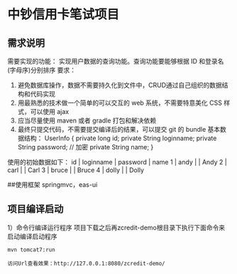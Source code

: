 # 中钞信用卡笔试项目



## 需求说明
需要实现的功能：
实现用户数据的查询功能。查询功能要能够根据 ID 和登录名(字母序)分别排序
要求：
1. 避免数据库操作，数据不需要持久化到文件中，CRUD通过自己组织的数据结构和代码实现
2. 用最熟悉的技术做一个简单的可以交互的 web 系统，不需要特意美化 CSS 样式，可以使用 ajax
3. 应当尽量使用 maven 或者 gradle 打包和解决依赖
4. 最终只提交代码，不需要提交编译后的结果，可以提交 git 的 bundle
基本数据结构：
UserInfo {
private long id;
private String loginname;
private String password; // 加密
private String name;
}

使用的初始数据如下：
id | loginname | password | name
1 | andy | | Andy
2 | carl | | Carl 
3 | bruce | | Bruce
4 | dolly | | Dolly

##使用框架
springmvc，eas-ui



## 项目编译启动

1）命令行编译运行程序
项目下载之后再zcredit-demo根目录下执行下面命令来启动编译启动程序
```
mvn tomcat7:run

访问Url查看效果：http://127.0.0.1:8080/zcredit-demo/



